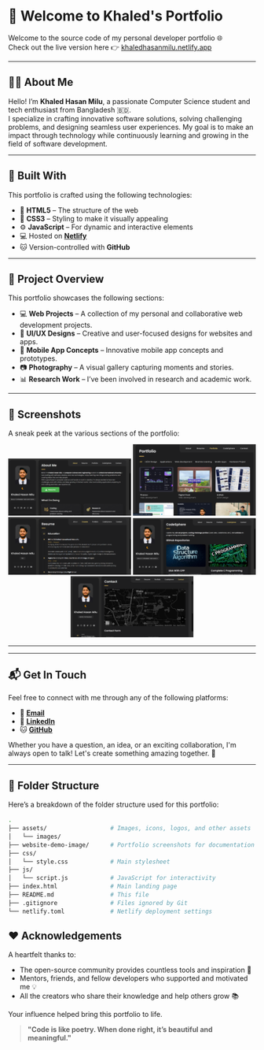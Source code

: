 # 🚀 **Welcome to Khaled's Portfolio**

Welcome to the source code of my personal developer portfolio 🌐  
Check out the live version here 👉 [khaledhasanmilu.netlify.app](https://khaledhasanmilu.netlify.app/)

---

## 👨‍💻 **About Me**

Hello! I’m **Khaled Hasan Milu**, a passionate Computer Science student and tech enthusiast from Bangladesh 🇧🇩.  
I specialize in crafting innovative software solutions, solving challenging problems, and designing seamless user experiences. My goal is to make an impact through technology while continuously learning and growing in the field of software development.

---

## 🧰 **Built With**

This portfolio is crafted using the following technologies:

- 🧱 **HTML5** – The structure of the web
- 🎨 **CSS3** – Styling to make it visually appealing
- ⚙️ **JavaScript** – For dynamic and interactive elements
- 💻 Hosted on [**Netlify**](https://www.netlify.com/)
- 🐱 Version-controlled with **GitHub**

---

## 📁 **Project Overview**

This portfolio showcases the following sections:

- 💻 **Web Projects** – A collection of my personal and collaborative web development projects.
- 🎨 **UI/UX Designs** – Creative and user-focused designs for websites and apps.
- 📱 **Mobile App Concepts** – Innovative mobile app concepts and prototypes.
- 📷 **Photography** – A visual gallery capturing moments and stories.
- 📊 **Research Work** – I’ve been involved in research and academic work.

---

## 📸 **Screenshots**

A sneak peek at the various sections of the portfolio:

<div align="center">
  <img src="./website-demo-image/hero.png" alt="Hero Section" width="250" />
  <img src="./website-demo-image/portfolio.png" alt="Portfolio Section" width="250" />
  <img src="./website-demo-image/resume.png" alt="Resume Section" width="250" />
  <img src="./website-demo-image/codesphere.png" alt="Codesphere Section" width="250" />
  <img src="./website-demo-image/contact.png" alt="Contact Section" width="250" />
</div>

---

---

## 📬 **Get In Touch**

Feel free to connect with me through any of the following platforms:

- 📧 [**Email**](mailto:kh.milu338@gmail.com)
- 🔗 [**LinkedIn**](https://www.linkedin.com/in/khaledhasanmilu)
- 🐱 [**GitHub**](https://github.com/khaledhasanmilu)

Whether you have a question, an idea, or an exciting collaboration, I'm always open to talk! Let's create something amazing together. 🚀

---

## 📁 **Folder Structure**

Here’s a breakdown of the folder structure used for this portfolio:

```bash
.
├── assets/                  # Images, icons, logos, and other assets
│   └── images/
├── website-demo-image/      # Portfolio screenshots for documentation
├── css/
│   └── style.css            # Main stylesheet
├── js/
│   └── script.js            # JavaScript for interactivity
├── index.html               # Main landing page
├── README.md                # This file
├── .gitignore               # Files ignored by Git
└── netlify.toml             # Netlify deployment settings
```

## ❤️ **Acknowledgements**

A heartfelt thanks to:

- The open-source community provides countless tools and inspiration 🙌
- Mentors, friends, and fellow developers who supported and motivated me 💡
- All the creators who share their knowledge and help others grow 📚

Your influence helped bring this portfolio to life.

> **"Code is like poetry. When done right, it’s beautiful and meaningful."**


